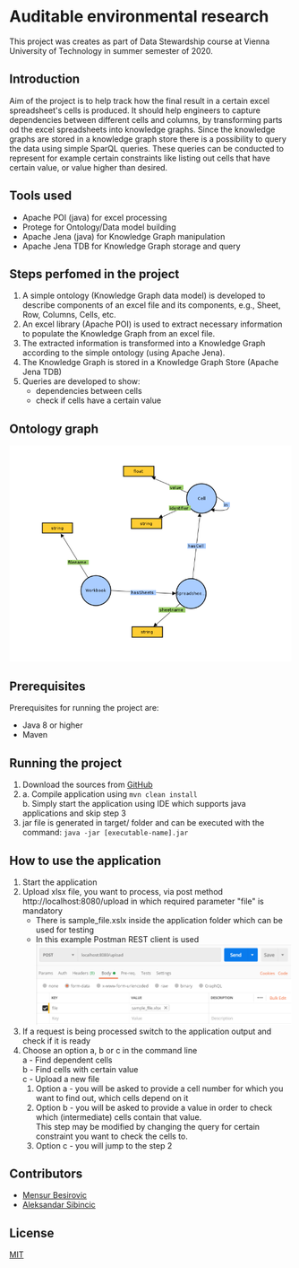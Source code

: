 # Auditable environmental research

This project was creates as part of Data Stewardship course at Vienna University of Technology in summer semester of 2020.

## Introduction

Aim of the project is to help track how the final result in a certain excel spreadsheet's cells is produced.
It should help engineers to capture dependencies between different cells and columns, by transforming parts od the excel spreadsheets into knowledge graphs.
Since the knowledge graphs are stored in a knowledge graph store there is a possibility to query the data using simple SparQL queries. 
These queries can be conducted to represent for example certain constraints like listing out cells that have certain value, or value higher than desired.

## Tools used

* Apache POI (java) for excel processing
* Protege for Ontology/Data model building
* Apache Jena (java) for Knowledge Graph manipulation
* Apache Jena TDB for Knowledge Graph storage and query

## Steps perfomed in the project

1. A simple ontology (Knowledge Graph data model) is developed to describe components of an excel
   file and its components, e.g., Sheet, Row, Columns, Cells, etc.
2. An excel library (Apache POI) is used to extract necessary information to populate the
   Knowledge Graph from an excel file.
3. The extracted information is transformed into a Knowledge Graph according to the simple ontology
   (using Apache Jena). 
4. The Knowledge Graph is stored in a Knowledge Graph Store (Apache Jena TDB)
5. Queries are developed to show:
    * dependencies between cells
    * check if cells have a certain value
 
 ## Ontology graph
 
 ![Ontology graph](ontology_visual.png)
 
 ## Prerequisites
 
 Prerequisites for running the project are:
  * Java 8 or higher
  * Maven
  
 ## Running the project
 
 1. Download the sources from [GitHub](https://github.com/aleksandarsibincic/ExcelAudit) 
 2. a. Compile application using
  ``mvn clean install`` <br/>
    b. Simply start the application using IDE which supports java applications and skip step 3
 3. jar file is generated in target/ folder and can be executed with the command:
   ``java -jar [executable-name].jar``
 
## How to use the application

1. Start the application
2. Upload xlsx file, you want to process, via post method http://localhost:8080/upload in which required parameter "file" is mandatory <br/>
    * There is sample_file.xslx inside the application folder which can be used for testing <br/>
    * In this example Postman REST client is used
![Postman example](postman_config.png)
3. If a request is being processed switch to the application output and check if it is ready
4. Choose an option a, b or c in the command line <br/>
   a - Find dependent cells <br/>
   b - Find cells with certain value <br/>
   c - Upload a new file
   1. Option a - you will be asked to provide a cell number for which you want to find out, which cells depend on it
   2. Option b - you will be asked to provide a value in order to check which (intermediate) cells contain that value. <br/>
   This step may be modified by changing the query for certain constraint you want to check the cells to.
   3. Option c - you will jump to the step 2
 
## Contributors

* [Mensur Besirovic](https://orcid.org/0000-0001-7084-3423)
* [Aleksandar Sibincic](https://orcid.org/0000-0002-4844-6306)

## License

[MIT](LICENSE.md)


